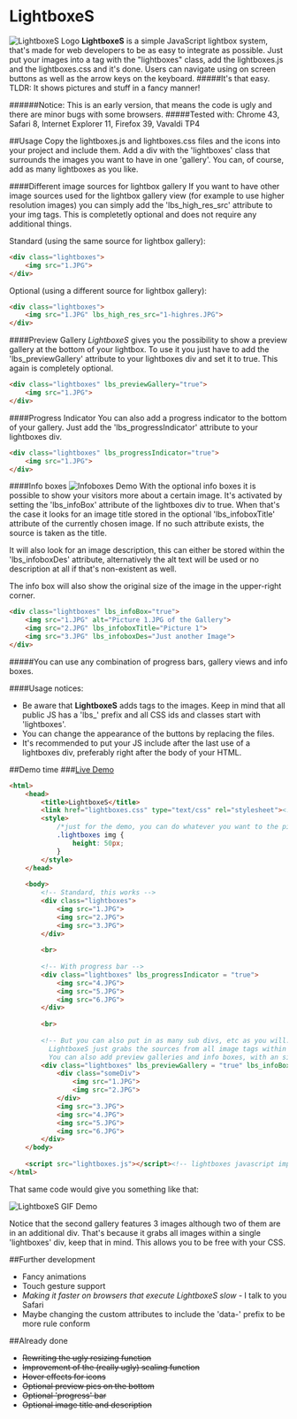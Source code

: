 # LightboxeS
![LightboxeS Logo](http://www.snoato.com/stuff/LightboxeS/LightboxeS02Logo.png "LightboxeS Logo")
**LightboxeS** is a simple JavaScript lightbox system, that's made for web developers to be as easy to integrate as possible. Just put your images into a tag with the "lightboxes" class, add the lightboxes.js and the lightboxes.css and it's done. Users can navigate using on screen buttons as well as the arrow keys on the keyboard.
#####It's that easy.
TLDR: It shows pictures and stuff in a fancy manner!

######Notice: This is an early version, that means the code is ugly and there are minor bugs with some browsers.
#####Tested with: Chrome 43, Safari 8, Internet Explorer 11, Firefox 39, Vavaldi TP4

##Usage
Copy the lightboxes.js and lightboxes.css files and the icons into your project and include them. Add a div with the 'lightboxes' class that surrounds the images you want to have in one 'gallery'. You can, of course, add as many lightboxes as you like. 

####Different image sources for lightbox gallery
If you want to have other image sources used for the lightbox gallery view (for example to use higher resolution images) you can simply add the 'lbs_high_res_src' attribute to your img tags. This is completetly optional and does not require any additional things.

Standard (using the same source for lightbox gallery):
```HTML
<div class="lightboxes">
    <img src="1.JPG">
</div>
```
Optional (using a different source for lightbox gallery):
```HTML
<div class="lightboxes">
    <img src="1.JPG" lbs_high_res_src="1-highres.JPG">
</div>
```

####Preview Gallery
*LightboxeS* gives you the possibility to show a preview gallery at the bottom of your lightbox. To use it you just have to add the 'lbs_previewGallery' attribute to your lightboxes div and set it to true. This again is completely optional.
```HTML
<div class="lightboxes" lbs_previewGallery="true">
    <img src="1.JPG">
</div>
```

####Progress Indicator
You can also add a progress indicator to the bottom of your gallery. Just add the 'lbs_progressIndicator' attribute to your lightboxes div.
```HTML
<div class="lightboxes" lbs_progressIndicator="true">
    <img src="1.JPG">
</div>
```

####Info boxes
![Infoboxes Demo](http://www.snoato.com/stuff/LightboxeS/InfoboxesDemo.png "Infoboxes Demo")
With the optional info boxes it is possible to show your visitors more about a certain image. It's activated by setting the 'lbs_infoBox' attribute of the lightboxes div to true. When that's the case it looks for an image title stored in the optional 'lbs_infoboxTitle' attribute of the currently chosen image. If no such attribute exists, the source is taken as the title. 

It will also look for an image description, this can either be stored within the 'lbs_infoboxDes' attribute, alternatively the alt text will be used or no description at all if that's non-existent as well.

The info box will also show the original size of the image in the upper-right corner.
```HTML
<div class="lightboxes" lbs_infoBox="true">
    <img src="1.JPG" alt="Picture 1.JPG of the Gallery">
    <img src="2.JPG" lbs_infoboxTitle="Picture 1">
    <img src="3.JPG" lbs_infoboxDes="Just another Image">
</div>
```
#####You can use any combination of progress bars, gallery views and info boxes. 

####Usage notices:
* Be aware that **LightboxeS** adds tags to the images. Keep in mind that all public JS has a 'lbs_' prefix and all CSS ids and classes start with 'lightboxes'.
* You can change the appearance of the buttons by replacing the files. 
* It's recommended to put your JS include after the last use of a lightboxes div, preferably right after the body of your HTML.

##Demo time
###[Live Demo](http://www.snoato.com/lightboxesdemo/ "Live Demo for LightboxeS")
```HTML
<html>
    <head>
        <title>LightboxeS</title>
        <link href="lightboxes.css" type="text/css" rel="stylesheet"><!-- lightboxes css import-->
        <style>
            /*just for the demo, you can do whatever you want to the pictures*/
            .lightboxes img {
                height: 50px;   
            } 
        </style>
    </head>
    
    <body>
        <!-- Standard, this works -->
        <div class="lightboxes">
            <img src="1.JPG">
            <img src="2.JPG">
            <img src="3.JPG">
        </div>
        
        <br>
        
        <!-- With progress bar -->
        <div class="lightboxes" lbs_progressIndicator = "true">
            <img src="4.JPG">
            <img src="5.JPG">
            <img src="6.JPG">
        </div>
        
        <br>
        
        <!-- But you can also put in as many sub divs, etc as you will.
          LightboxeS just grabs the sources from all image tags within a 'lightboxes' class
          You can also add preview galleries and info boxes, with an simple attribute-->
        <div class="lightboxes" lbs_previewGallery = "true" lbs_infoBox = "true">
            <div class="someDiv">
                <img src="1.JPG">
                <img src="2.JPG">
            </div>
            <img src="3.JPG">
            <img src="4.JPG">
            <img src="5.JPG">
            <img src="6.JPG">
        </div>
    </body>
    
    <script src="lightboxes.js"></script><!-- lightboxes javascript import -->
</html>
```
That same code would give you something like that:

![LightboxeS GIF Demo](http://www.snoato.com/stuff/LightboxeS/LightboxeSDemo.gif "LightboxeS GIF Demo")

Notice that the second gallery features 3 images although two of them are in an additional div. That's because it grabs all images within a single 'lightboxes' div, keep that in mind. This allows you to be free with your CSS.

##Further development
* Fancy animations
* Touch gesture support
* *Making it faster on browsers that execute LightboxeS slow* - I talk to you Safari 
* Maybe changing the custom attributes to include the 'data-' prefix to be more rule conform

##Already done
* ~~Rewriting the ugly resizing function~~
* ~~Improvement of the (really ugly) scaling function~~
* ~~Hover effects for icons~~
* ~~Optional preview pics on the bottom~~
* ~~Optional 'progress' bar~~
* ~~Optional image title and description~~
